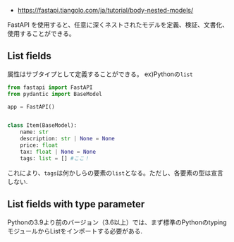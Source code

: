 - https://fastapi.tiangolo.com/ja/tutorial/body-nested-models/

FastAPI を使用すると、任意に深くネストされたモデルを定義、検証、文書化、使用することができる。

## List fields

属性はサブタイプとして定義することができる。
ex)Pythonの`list`

```python
from fastapi import FastAPI
from pydantic import BaseModel

app = FastAPI()


class Item(BaseModel):
    name: str
    description: str | None = None
    price: float
    tax: float | None = None
    tags: list = [] #ここ！
```

これにより、`tags`は何かしらの要素の`list`となる。ただし、各要素の型は宣言しない.

## List fields with type parameter

Pythonの3.9より前のバージョン（3.6以上）では、まず標準のPythonのtypingモジュールからListをインポートする必要がある.

